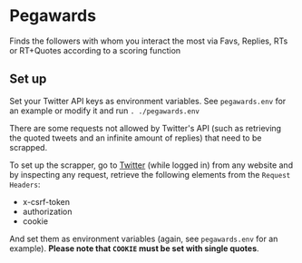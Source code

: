# Pegawards
Finds the followers with whom you interact the most via Favs, Replies, RTs or RT+Quotes according to a scoring function

## Set up

Set your Twitter API keys as environment variables. See `pegawards.env` for an example or modify it and run `. ./pegawards.env`

There are some requests not allowed by Twitter's API (such as retrieving the quoted tweets and an infinite amount of replies) that need to be scrapped.

To set up the scrapper, go to [Twitter](www.twitter.com) (while logged in) from any website and by inspecting any request, retrieve the following elements from the `Request Headers`:

* x-csrf-token
* authorization
* cookie

And set them as environment variables (again, see `pegawards.env` for an example). **Please note that `COOKIE` must be set with single quotes**.